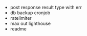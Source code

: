 - post response result type with err
- db backup cronjob
- ratelimiter
- max out lighthouse
- readme

